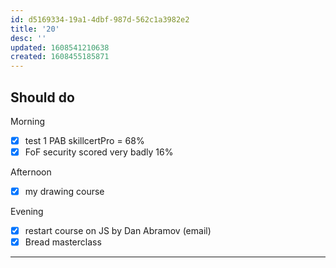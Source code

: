```yaml
---
id: d5169334-19a1-4dbf-987d-562c1a3982e2
title: '20'
desc: ''
updated: 1608541210638
created: 1608455185871
---
```



## Should do

Morning
- [x] test 1 PAB skillcertPro = 68%
- [x] FoF security scored very badly 16%

Afternoon
- [x] my drawing course

Evening
- [x] restart course on JS by Dan Abramov (email)
- [x] Bread masterclass

---

